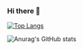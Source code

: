 ### Hi there 👋

[![Top Langs](https://github-readme-stats.vercel.app/api/top-langs/?username=XYZ-DANO)](https://github.com/anuraghazra/github-readme-stats)

![Anurag's GitHub stats](https://github-readme-stats.vercel.app/api?username=XYZ-DANO&show_icons=true&theme=algolia)
